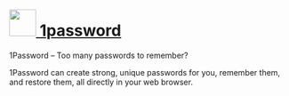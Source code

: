 # [<img src="https://cdn.rawgit.com/chocolatey/chocolatey-coreteampackages/0e94eff84f6fae272df90852605e5b7ec13e2df0/icons/1password.png" height="48" width="48" /> 1password](https://chocolatey.org/packages/1password)

1Password – Too many passwords to remember?

1Password can create strong, unique passwords for you, remember them, and restore them, all directly in your web browser.
